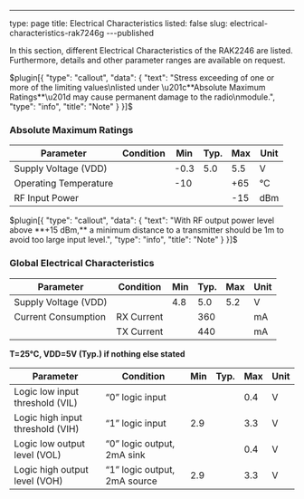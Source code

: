 ---
type: page
title: Electrical Characteristics
listed: false
slug: electrical-characteristics-rak7246g
---published

In this section, different Electrical Characteristics of the RAK2246 are listed. Furthermore, details and other parameter ranges are available on request.

$plugin[{
    "type": "callout",
    "data": {
        "text": "Stress exceeding of one or more of the limiting values\nlisted under \u201c**Absolute Maximum Ratings**\u201d may cause permanent damage to the radio\nmodule.",
        "type": "info",
        "title": "Note"
    }
}]$

### Absolute Maximum Ratings

| **Parameter** | **Condition** | **Min** | **Typ.** | **Max** | **Unit** | 
| ---- | ---- | ---- | ---- | ---- | ---- | 
| Supply Voltage (VDD) |  | -0.3 | 5.0 | 5.5 | V | 
| Operating Temperature |  | -10 |  | +65 | ℃ | 
| RF Input Power |  |  |  | -15 | dBm | 


$plugin[{
    "type": "callout",
    "data": {
        "text": "With RF output power level above **+15 dBm,**  a minimum distance to a transmitter should be 1m to avoid too large input level.",
        "type": "info",
        "title": "Note"
    }
}]$

### Global Electrical Characteristics

| **Parameter** | **Condition** | **Min** | **Typ.** | **Max** | **Unit** | 
| ---- | ---- | ---- | ---- | ---- | ---- | 
| Supply Voltage (VDD) |  | 4.8 | 5.0 | 5.2 | V | 
| Current Consumption | RX Current |  | 360 |  | mA | 
|  | TX Current |  | 440 |  | mA | 


**T=25°C, VDD=5V (Typ.) if nothing else stated**

| **Parameter** | **Condition** | **Min** | **Typ.** | **Max** | **Unit** | 
| ---- | ---- | ---- | ---- | ---- | ---- | 
| Logic low input threshold (VIL) | “0” logic input |  |  | 0.4 | V | 
| Logic high input threshold (VIH) | “1” logic input | 2.9 |  | 3.3 | V | 
| Logic low output level (VOL) | “0” logic output, 2mA sink |  |  | 0.4 | V | 
| Logic high output level (VOH) | “1” logic output, 2mA source | 2.9 |  | 3.3 | V | 


